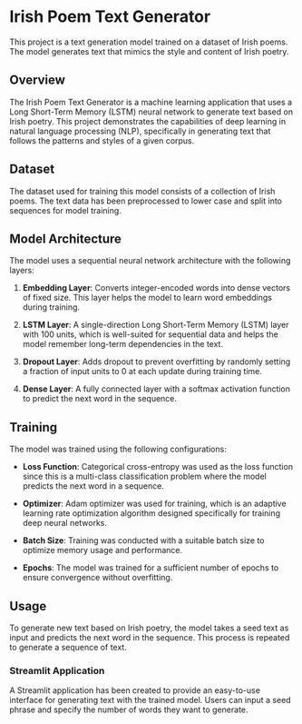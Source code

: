 # Irish Poem Text Generator

This project is a text generation model trained on a dataset of Irish poems. The model generates text that mimics the style and content of Irish poetry.

## Overview

The Irish Poem Text Generator is a machine learning application that uses a Long Short-Term Memory (LSTM) neural network to generate text based on Irish poetry. This project demonstrates the capabilities of deep learning in natural language processing (NLP), specifically in generating text that follows the patterns and styles of a given corpus.

## Dataset

The dataset used for training this model consists of a collection of Irish poems. The text data has been preprocessed to lower case and split into sequences for model training.

## Model Architecture

The model uses a sequential neural network architecture with the following layers:

1. **Embedding Layer**: Converts integer-encoded words into dense vectors of fixed size. This layer helps the model to learn word embeddings during training.

2. **LSTM Layer**: A single-direction Long Short-Term Memory (LSTM) layer with 100 units, which is well-suited for sequential data and helps the model remember long-term dependencies in the text.

3. **Dropout Layer**: Adds dropout to prevent overfitting by randomly setting a fraction of input units to 0 at each update during training time.

4. **Dense Layer**: A fully connected layer with a softmax activation function to predict the next word in the sequence.

## Training

The model was trained using the following configurations:

- **Loss Function**: Categorical cross-entropy was used as the loss function since this is a multi-class classification problem where the model predicts the next word in a sequence.
  
- **Optimizer**: Adam optimizer was used for training, which is an adaptive learning rate optimization algorithm designed specifically for training deep neural networks.

- **Batch Size**: Training was conducted with a suitable batch size to optimize memory usage and performance.

- **Epochs**: The model was trained for a sufficient number of epochs to ensure convergence without overfitting.

## Usage

To generate new text based on Irish poetry, the model takes a seed text as input and predicts the next word in the sequence. This process is repeated to generate a sequence of text.

### Streamlit Application

A Streamlit application has been created to provide an easy-to-use interface for generating text with the trained model. Users can input a seed phrase and specify the number of words they want to generate.
